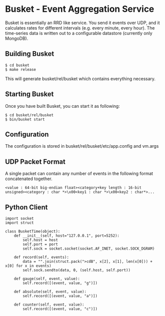 Busket - Event Aggregation Service
==================================

Busket is essentially an RRD like service. You send it events over UDP, and
it calculates rates for different intervals (e.g. every minute, every hour).
The time-series data is written out to a configurable datastore (currently
only MongoDB).

Building Busket
---------------

    $ cd busket
    $ make release

This will generate busket/rel/busket which contains everything necessary.

Starting Busket
---------------

Once you have built Busket, you can start it as following:

    $ cd busket/rel/busket
    $ bin/busket start

Configuration
-------------

The configuration is stored in busket/rel/busket/etc/app.config and vm.args

UDP Packet Format
-----------------

A single packet can contain any number of events in the following format
concatenated together.

    <value : 64-bit big-endian float><category+key length : 16-bit unsigned><category : char *>\x00<key1 : char *>\x00<key2 : char*>...

Python Client
-------------

    import socket
    import struct

    class BusketTime(object):
        def __init__(self, host="127.0.0.1", port=5252):
            self.host = host
            self.port = port
            self.sock = socket.socket(socket.AF_INET, socket.SOCK_DGRAM)

        def record(self, events):
            data = "".join(struct.pack(">cdB", x[2], x[1], len(x[0])) + x[0] for x in events)
            self.sock.sendto(data, 0, (self.host, self.port))

        def gauge(self, event, value):
            self.record([(event, value, "g")])

        def absolute(self, event, value):
            self.record([(event, value, "a")])

        def counter(self, event, value):
            self.record([(event, value, "c")])
